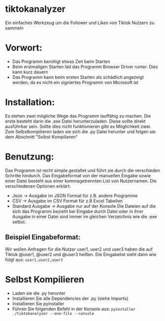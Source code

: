 # tiktokanalyzer
Ein einfaches Werkzeug um die Follower und Likes von Tiktok Nutzern zu sammeln

# Vorwort:
- Das Programm benötigt etwas Zeit beim Starten
- Beim erstmaligen Starten läd das Programm Browser Driver runter. Dies kann kurz dauern
- Das Programm kann beim ersten Starten als schädlich angezeigt werden, da es nicht ein signiertes Programm von Microsoft ist

# Installation:

Es stehen zwei mögliche Wege das Programm lauffähig zu machen. Die erste besteht darin die .exe Datei herunterzuladen. Diese sollte direkt ausführbar sein. Sollte dies nicht funktionieren gibt es Möglichkeit zwei. Zum Selbstkompilieren laden sie sich die .py Datei herunter und folgen sie dem Abschnitt "Selbst Kompilieren"

# Benutzung:

Das Programm ist recht simple gestaltet und führt sie durch die verschieden Schritte hindurch. Das Eingabeformat von der manuellen Eingabe sowie einer Datei besteht aus einer kommagetrennten List von Nutzernamen. Die verschiedenen Optionen erklärt:
- Json -> Ausgabe im JSON Format für z.B. andere Programme
- CSV -> Ausgabe im CSV Format für z.B Excel Tabellen
- Standard Ausgabe -> Ausgabe nur auf der Konsole
Die Dateien auf die sich das Programm bezieht bei Eingabe durch Datei oder in ihrer Ausgabe in einer Datei sind immer im gleichen Verzeichnis wie die .exe selbst.
## Beispiel Eingabeformat:
Wir wollen Anfragen für die Nutzer user1, user2 und user3 haben die auf Tiktok @user1, @user2 und @user3 heißen. Die Eingabelist sieht dann wie folgt aus:
```user1,user2,user3```

# Selbst Kompilieren
- Laden sie die .py herunter
- Installieren Sie alle Dependencies der .py (siehe Imports)
- Installieren Sie pyinstaller
- Führen Sie folgenden Befehl in der Konsole aus: ```pyinstaller ./tiktokanalyzer --one-file --console```
